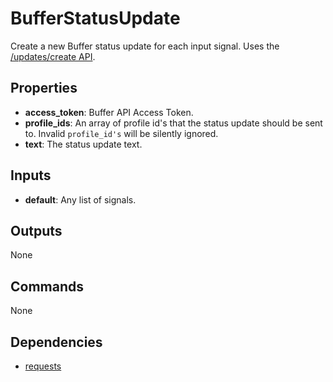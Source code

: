BufferStatusUpdate
==================

Create a new Buffer status update for each input signal. Uses the [/updates/create API](https://bufferapp.com/developers/api/updates#updatescreate).

Properties
----------
- **access_token**: Buffer API Access Token.
- **profile_ids**: An array of profile id's that the status update should be sent to. Invalid `profile_id's` will be silently ignored.
- **text**: The status update text.

Inputs
------
- **default**: Any list of signals.

Outputs
-------
None

Commands
--------
None

Dependencies
------------
-   [requests](https://pypi.python.org/pypi/requests/)
